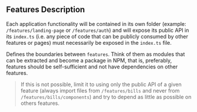 ## Features Description

Each application functionality will be contained in its own folder
(example: `/features/landing-page` or `/features/auth`) and will expose its
public API in its `index.ts` (i.e. any piece of code that can be publicly
consumed by other features or pages) must necessarily be exposed in
the `index.ts` file.

Defines the boundaries between `features`. Think of them as modules that
can be extracted and become a package in NPM, that is, preferably, features
should be self-sufficient and not have dependencies on other features.

> If this is not possible, limit it to using only the public API of a given
> feature (always import files from `/features/bills` and never from
> `/features/bills/components`) and try to depend as little as possible on
> others features.
